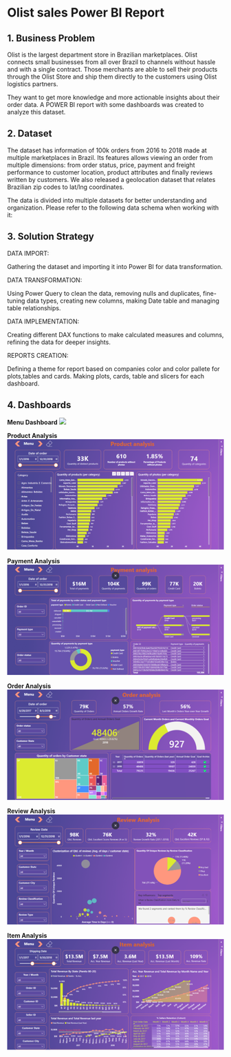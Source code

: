 # **Olist sales Power BI Report**

## 1. **Business Problem**

Olist is the largest department store in Brazilian marketplaces. Olist connects small businesses from all over Brazil to channels without hassle and with a single contract. Those merchants are able to sell their products through the Olist Store and ship them directly to the customers using Olist logistics partners.

They want to get more knowledge and more actionable insights about their order data. A POWER BI report with some dashboards was created to analyze this dataset.

## 2. **Dataset**

The dataset has information of 100k orders from 2016 to 2018 made at multiple marketplaces in Brazil. Its features allows viewing an order from multiple dimensions: from order status, price, payment and freight performance to customer location, product attributes and finally reviews written by customers. We also released a geolocation dataset that relates Brazilian zip codes to lat/lng coordinates.

The data is divided into multiple datasets for better understanding and organization. Please refer to the following data schema when working with it:

## 3. **Solution Strategy**

DATA IMPORT:

Gathering the dataset and importing it into Power BI for data transformation.

DATA TRANSFORMATION:

Using Power Query to clean the data, removing nulls and duplicates, fine-tuning data types, creating new columns, making Date table and managing table relationships. 

DATA IMPLEMENTATION:

Creating different DAX functions to make calculated measures and columns, refining the data for deeper insights.

REPORTS CREATION:

Defining a theme for report based on companies color and color pallete for plots,tables and cards. Making plots, cards, table and slicers for each dashboard.

## 4. **Dashboards**

**Menu Dashboard**
![](Menu.gif)

**Product Analysis**
![](ProductAnalysis.png)

**Payment Analysis**
![](PaymentAnalysis.png)

**Order Analysis**
![](OrderAnalysis.png)

**Review Analysis**
![](ReviewAnalysis.png)

**Item Analysis**
![](ItemAnalysis.png)
